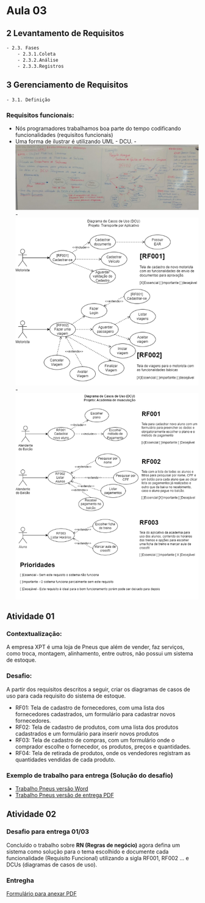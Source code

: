 # Aula 03

## 2 Levantamento de Requisitos
	- 2.3. Fases
		- 2.3.1.Coleta
		- 2.3.2.Análise
		- 2.3.3.Registros
## 3 Gerenciamento de Requisitos
	- 3.1. Definição

### Requisitos funcionais:
- Nós programadores trabalhamos boa parte do tempo codificando funcionalidades (requisitos funcionais)
- Uma forma de ilustrar é utilizando UML - DCU.
-![lousa](./lousa.jpg)
-![Uber motorista](./dcu-uber.png)
-![Academia de musculação](./academia.png)

## Atividade 01
### Contextualização:
A empresa XPT é uma loja de Pneus que além de vender, faz serviços, como troca, montagem, alinhamento, entre outros, não possui um sistema de estoque.
### Desafio:
A partir dos requisitos descritos a seguir, criar os diagramas de casos de uso para cada requisito do sistema de estoque.
- RF01: Tela de cadastro de fornecedores, com uma lista dos fornecedores cadastrados, um formulário para cadastrar novos fornecedores.
- RF02: Tela de cadastro de produtos, com uma lista dos produtos cadastrados e um formulário para inserir novos produtos
- RF03: Tela de cadastro de compras, com um formulário onde o comprador escolhe o fornecedor,  os produtos, preços e quantidades.
- RF04: Tela de retirada de produtos, onde os vendedores registram as quantidades vendidas de cada produto.

### Exemplo de trabalho para entrega (Solução do desafio)
- [Trabalho Pneus versão Word](./Projeto_XPTO_Pneus.docx)
- [Trabalho Pneus versão de entrega PDF](./Projeto_XPTO_Pneus.pdf)

## Atividade 02
### Desafio para entrega 01/03
Concluído o trabalho sobre **RN (Regras de negócio)** agora defina um sistema como solução para o tema escolhido e documente cada funcionalidade (Requisito Funcional) utilizando a sigla RF001, RF002 ... e DCUs (diagramas de casos de uso).

### Entregha
[Formulário para anexar PDF](https://forms.gle/tbKgCS9mVWqmT73y7)